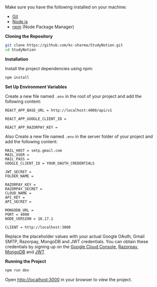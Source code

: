Make sure you have the following installed on your machine:

- [Git](https://git-scm.com/)
- [Node.js](https://nodejs.org/en)
- [npm](https://www.npmjs.com/) (Node Package Manager)

**Cloning the Repository**

```bash
git clone https://github.com/kc-sharma/StudyNotion.git
cd StudyNotion
```

**Installation**

Install the project dependencies using npm:

```bash
npm install
```

**Set Up Environment Variables**

Create a new file named `.env` in the root of your project and add the following content:

```env
REACT_APP_BASE_URL = http://localhost:4000/api/v1

REACT_APP_GOOGLE_CLIENT_ID = 

REACT_APP_RAZORPAY_KEY = 
```

Also Create a new file named `.env` in the server folder of your project and add the following content:

```env
MAIL_HOST = smtp.gmail.com
MAIL_USER = 
MAIL_PASS = 
GOOGLE_CLIENT_ID = YOUR_OAUTH_CREDENTIALS

JWT_SECRET = 
FOLDER_NAME =

RAZORPAY_KEY = 
RAZORPAY_SECRET = 
CLOUD_NAME = 
API_KEY = 
API_SECRET =

MONGODB_URL = 
PORT = 4000
NODE_VERSION = 18.17.1

CLIENT = http://localhost:3000

```

Replace the placeholder values with your actual Google OAuth, Gmail SMTP, Razorpay, MongoDB and JWT credentials. You can obtain these credentials by signing up on the [Google Cloud Console](https://cloud.google.com/), [Razorpay](https://razorpay.com), [MongoDB](https://mongodb.com) and [JWT](https://jwt.com)

**Running the Project**

```bash
npm run dev
```

Open [http://localhost:3000](http://localhost:3000) in your browser to view the project.
